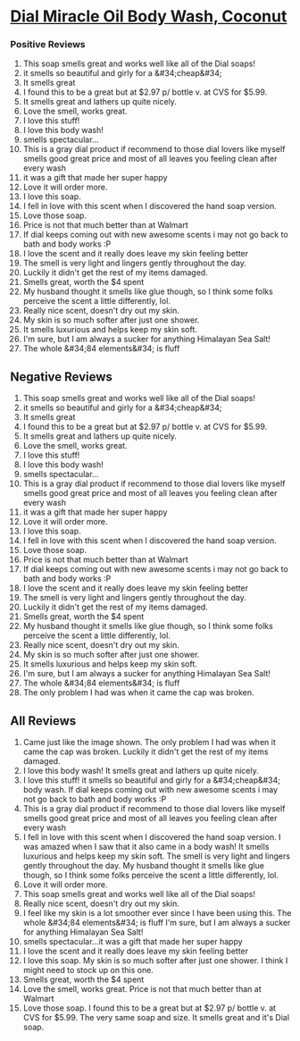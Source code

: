# [Dial Miracle Oil Body Wash, Coconut](https://products.checkmycream.com/products/Dial-Miracle-Oil-Body-Wash-Coconut.html)

### Positive Reviews

<ol>
      <li>This soap smells great and works well like all of the Dial soaps!</li>
      <li>it smells so beautiful and girly for a &amp;#34;cheap&amp;#34;</li>
      <li>It smells great</li>
      <li>I found this to be a great but at $2.97 p/ bottle v. at CVS for $5.99.</li>
      <li>It smells great and lathers up quite nicely.</li>
      <li>Love the smell, works great.</li>
      <li>I love this stuff!</li>
      <li>I love this body wash!</li>
      <li>smells spectacular...</li>
      <li>This is a gray dial product if recommend to those dial lovers like myself smells good great price and most of all leaves you feeling clean after every wash</li>
      <li>it was a gift that made her super happy</li>
      <li>Love it will order more.</li>
      <li>I love this soap.</li>
      <li>I fell in love with this scent when I discovered the hand soap version.</li>
      <li>Love those soap.</li>
      <li>Price is not that much better than at Walmart</li>
      <li>If dial keeps coming out with new awesome scents i may not go back to bath and body works :P</li>
      <li>I love the scent and it really does leave my skin feeling better</li>
      <li>The smell is very light and lingers gently throughout the day.</li>
      <li>Luckily it didn&#x27;t get the rest of my items damaged.</li>
      <li>Smells great, worth the $4 spent</li>
      <li>My husband thought it smells like glue though, so I think some folks perceive the scent a little differently, lol.</li>
      <li>Really nice scent, doesn&#x27;t dry out my skin.</li>
      <li>My skin is so much softer after just one shower.</li>
      <li>It smells luxurious and helps keep my skin soft.</li>
      <li>I&#x27;m sure, but I am always a sucker for anything Himalayan Sea Salt!</li>
      <li>The whole &amp;#34;84 elements&amp;#34; is fluff</li>
</ol>


<h2>Negative Reviews</h2>
<ol>
<li> This soap smells great and works well like all of the Dial soaps!</li>
<li> it smells so beautiful and girly for a &amp;#34;cheap&amp;#34;</li>
<li> It smells great</li>
<li> I found this to be a great but at $2.97 p/ bottle v. at CVS for $5.99.</li>
<li> It smells great and lathers up quite nicely.</li>
<li> Love the smell, works great.</li>
<li> I love this stuff!</li>
<li> I love this body wash!</li>
<li> smells spectacular...</li>
<li> This is a gray dial product if recommend to those dial lovers like myself smells good great price and most of all leaves you feeling clean after every wash</li>
<li> it was a gift that made her super happy</li>
<li> Love it will order more.</li>
<li> I love this soap.</li>
<li> I fell in love with this scent when I discovered the hand soap version.</li>
<li> Love those soap.</li>
<li> Price is not that much better than at Walmart</li>
<li> If dial keeps coming out with new awesome scents i may not go back to bath and body works :P</li>
<li> I love the scent and it really does leave my skin feeling better</li>
<li> The smell is very light and lingers gently throughout the day.</li>
<li> Luckily it didn&#x27;t get the rest of my items damaged.</li>
<li> Smells great, worth the $4 spent</li>
<li> My husband thought it smells like glue though, so I think some folks perceive the scent a little differently, lol.</li>
<li> Really nice scent, doesn&#x27;t dry out my skin.</li>
<li> My skin is so much softer after just one shower.</li>
<li> It smells luxurious and helps keep my skin soft.</li>
<li> I&#x27;m sure, but I am always a sucker for anything Himalayan Sea Salt!</li>
<li> The whole &amp;#34;84 elements&amp;#34; is fluff</li>
<li> The only problem I had was when it came the cap was broken.</li>
</ol>

<h2>All Reviews</h2>

<ol>
    <li> Came just like the image shown. The only problem I had was when it came the cap was broken. Luckily it didn&#x27;t get the rest of my items damaged.</li>
    <li> I love this body wash! It smells great and lathers up quite nicely.</li>
    <li> I love this stuff! it smells so beautiful and girly for a &amp;#34;cheap&amp;#34; body wash. If dial keeps coming out with new awesome scents i may not go back to bath and body works :P</li>
    <li> This is a gray dial product if recommend to those dial lovers like myself smells good great price and most of all leaves you feeling clean after every wash</li>
    <li> I fell in love with this scent when I discovered the hand soap version. I was amazed when I saw that it also came in a body wash! It smells luxurious and helps keep my skin soft. The smell is very light and lingers gently throughout the day. My husband thought it smells like glue though, so I think some folks perceive the scent a little differently, lol.</li>
    <li> Love it will order more.</li>
    <li> This soap smells great and works well like all of the Dial soaps!</li>
    <li> Really nice scent, doesn&#x27;t dry out my skin.</li>
    <li> I feel like my skin is a lot smoother ever since I have been using this. The whole &amp;#34;84 elements&amp;#34; is fluff I&#x27;m sure, but I am always a sucker for anything Himalayan Sea Salt!</li>
    <li> smells spectacular...it was a gift that made her super happy</li>
    <li> I love the scent and it really does leave my skin feeling better</li>
    <li> I love this soap. My skin is so much softer after just one shower. I think I might need to stock up on this one.</li>
    <li> Smells great, worth the $4 spent</li>
    <li> Love the smell, works great. Price is not that much better than at Walmart</li>
    <li> Love those soap. I found this to be a great but at $2.97 p/ bottle v. at CVS for $5.99. The very same soap and size. It smells great and it&#x27;s Dial soap.</li>
</ol>




